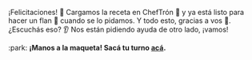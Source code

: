 ¡Felicitaciones! :tada: Cargamos la receta en ChefTrón :robot: y ya está listo para hacer un flan :custard: cuando se lo pidamos. Y todo esto, gracias a vos :raised_hands:. ¿Escuchás eso? :ear: Nos están pidiendo ayuda de otro lado, ¡vamos!

:park: **¡Manos a la maqueta! Sacá tu turno [acá](http://ingreso.maqueta.sanluis.edu.ar/).**